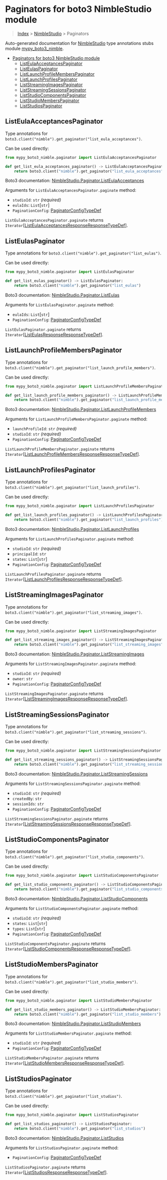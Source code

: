 # Paginators for boto3 NimbleStudio module

> [Index](..) > [NimbleStudio](.) > Paginators

Auto-generated documentation for
[NimbleStudio](https://boto3.amazonaws.com/v1/documentation/api/latest/reference/services/nimble.html#NimbleStudio)
type annotations stubs module
[mypy_boto3_nimble](https://pypi.org/project/mypy-boto3-nimble/).

- [Paginators for boto3 NimbleStudio module](#paginators-for-boto3-nimblestudio-module)
  - [ListEulaAcceptancesPaginator](#listeulaacceptancespaginator)
  - [ListEulasPaginator](#listeulaspaginator)
  - [ListLaunchProfileMembersPaginator](#listlaunchprofilememberspaginator)
  - [ListLaunchProfilesPaginator](#listlaunchprofilespaginator)
  - [ListStreamingImagesPaginator](#liststreamingimagespaginator)
  - [ListStreamingSessionsPaginator](#liststreamingsessionspaginator)
  - [ListStudioComponentsPaginator](#liststudiocomponentspaginator)
  - [ListStudioMembersPaginator](#liststudiomemberspaginator)
  - [ListStudiosPaginator](#liststudiospaginator)

## ListEulaAcceptancesPaginator

Type annotations for
`boto3.client("nimble").get_paginator("list_eula_acceptances")`.

Can be used directly:

```python
from mypy_boto3_nimble.paginator import ListEulaAcceptancesPaginator

def get_list_eula_acceptances_paginator() -> ListEulaAcceptancesPaginator:
    return boto3.client("nimble").get_paginator("list_eula_acceptances")
```

Boto3 documentation:
[NimbleStudio.Paginator.ListEulaAcceptances](https://boto3.amazonaws.com/v1/documentation/api/latest/reference/services/nimble.html#NimbleStudio.Paginator.ListEulaAcceptances)

Arguments for `ListEulaAcceptancesPaginator.paginate` method:

- `studioId`: `str` *(required)*
- `eulaIds`: `List`\[`str`\]
- `PaginationConfig`:
  [PaginatorConfigTypeDef](./type_defs.md#paginatorconfigtypedef)

`ListEulaAcceptancesPaginator.paginate` returns
`Iterator`\[[ListEulaAcceptancesResponseResponseTypeDef](./type_defs.md#listeulaacceptancesresponseresponsetypedef)\].

## ListEulasPaginator

Type annotations for `boto3.client("nimble").get_paginator("list_eulas")`.

Can be used directly:

```python
from mypy_boto3_nimble.paginator import ListEulasPaginator

def get_list_eulas_paginator() -> ListEulasPaginator:
    return boto3.client("nimble").get_paginator("list_eulas")
```

Boto3 documentation:
[NimbleStudio.Paginator.ListEulas](https://boto3.amazonaws.com/v1/documentation/api/latest/reference/services/nimble.html#NimbleStudio.Paginator.ListEulas)

Arguments for `ListEulasPaginator.paginate` method:

- `eulaIds`: `List`\[`str`\]
- `PaginationConfig`:
  [PaginatorConfigTypeDef](./type_defs.md#paginatorconfigtypedef)

`ListEulasPaginator.paginate` returns
`Iterator`\[[ListEulasResponseResponseTypeDef](./type_defs.md#listeulasresponseresponsetypedef)\].

## ListLaunchProfileMembersPaginator

Type annotations for
`boto3.client("nimble").get_paginator("list_launch_profile_members")`.

Can be used directly:

```python
from mypy_boto3_nimble.paginator import ListLaunchProfileMembersPaginator

def get_list_launch_profile_members_paginator() -> ListLaunchProfileMembersPaginator:
    return boto3.client("nimble").get_paginator("list_launch_profile_members")
```

Boto3 documentation:
[NimbleStudio.Paginator.ListLaunchProfileMembers](https://boto3.amazonaws.com/v1/documentation/api/latest/reference/services/nimble.html#NimbleStudio.Paginator.ListLaunchProfileMembers)

Arguments for `ListLaunchProfileMembersPaginator.paginate` method:

- `launchProfileId`: `str` *(required)*
- `studioId`: `str` *(required)*
- `PaginationConfig`:
  [PaginatorConfigTypeDef](./type_defs.md#paginatorconfigtypedef)

`ListLaunchProfileMembersPaginator.paginate` returns
`Iterator`\[[ListLaunchProfileMembersResponseResponseTypeDef](./type_defs.md#listlaunchprofilemembersresponseresponsetypedef)\].

## ListLaunchProfilesPaginator

Type annotations for
`boto3.client("nimble").get_paginator("list_launch_profiles")`.

Can be used directly:

```python
from mypy_boto3_nimble.paginator import ListLaunchProfilesPaginator

def get_list_launch_profiles_paginator() -> ListLaunchProfilesPaginator:
    return boto3.client("nimble").get_paginator("list_launch_profiles")
```

Boto3 documentation:
[NimbleStudio.Paginator.ListLaunchProfiles](https://boto3.amazonaws.com/v1/documentation/api/latest/reference/services/nimble.html#NimbleStudio.Paginator.ListLaunchProfiles)

Arguments for `ListLaunchProfilesPaginator.paginate` method:

- `studioId`: `str` *(required)*
- `principalId`: `str`
- `states`: `List`\[`str`\]
- `PaginationConfig`:
  [PaginatorConfigTypeDef](./type_defs.md#paginatorconfigtypedef)

`ListLaunchProfilesPaginator.paginate` returns
`Iterator`\[[ListLaunchProfilesResponseResponseTypeDef](./type_defs.md#listlaunchprofilesresponseresponsetypedef)\].

## ListStreamingImagesPaginator

Type annotations for
`boto3.client("nimble").get_paginator("list_streaming_images")`.

Can be used directly:

```python
from mypy_boto3_nimble.paginator import ListStreamingImagesPaginator

def get_list_streaming_images_paginator() -> ListStreamingImagesPaginator:
    return boto3.client("nimble").get_paginator("list_streaming_images")
```

Boto3 documentation:
[NimbleStudio.Paginator.ListStreamingImages](https://boto3.amazonaws.com/v1/documentation/api/latest/reference/services/nimble.html#NimbleStudio.Paginator.ListStreamingImages)

Arguments for `ListStreamingImagesPaginator.paginate` method:

- `studioId`: `str` *(required)*
- `owner`: `str`
- `PaginationConfig`:
  [PaginatorConfigTypeDef](./type_defs.md#paginatorconfigtypedef)

`ListStreamingImagesPaginator.paginate` returns
`Iterator`\[[ListStreamingImagesResponseResponseTypeDef](./type_defs.md#liststreamingimagesresponseresponsetypedef)\].

## ListStreamingSessionsPaginator

Type annotations for
`boto3.client("nimble").get_paginator("list_streaming_sessions")`.

Can be used directly:

```python
from mypy_boto3_nimble.paginator import ListStreamingSessionsPaginator

def get_list_streaming_sessions_paginator() -> ListStreamingSessionsPaginator:
    return boto3.client("nimble").get_paginator("list_streaming_sessions")
```

Boto3 documentation:
[NimbleStudio.Paginator.ListStreamingSessions](https://boto3.amazonaws.com/v1/documentation/api/latest/reference/services/nimble.html#NimbleStudio.Paginator.ListStreamingSessions)

Arguments for `ListStreamingSessionsPaginator.paginate` method:

- `studioId`: `str` *(required)*
- `createdBy`: `str`
- `sessionIds`: `str`
- `PaginationConfig`:
  [PaginatorConfigTypeDef](./type_defs.md#paginatorconfigtypedef)

`ListStreamingSessionsPaginator.paginate` returns
`Iterator`\[[ListStreamingSessionsResponseResponseTypeDef](./type_defs.md#liststreamingsessionsresponseresponsetypedef)\].

## ListStudioComponentsPaginator

Type annotations for
`boto3.client("nimble").get_paginator("list_studio_components")`.

Can be used directly:

```python
from mypy_boto3_nimble.paginator import ListStudioComponentsPaginator

def get_list_studio_components_paginator() -> ListStudioComponentsPaginator:
    return boto3.client("nimble").get_paginator("list_studio_components")
```

Boto3 documentation:
[NimbleStudio.Paginator.ListStudioComponents](https://boto3.amazonaws.com/v1/documentation/api/latest/reference/services/nimble.html#NimbleStudio.Paginator.ListStudioComponents)

Arguments for `ListStudioComponentsPaginator.paginate` method:

- `studioId`: `str` *(required)*
- `states`: `List`\[`str`\]
- `types`: `List`\[`str`\]
- `PaginationConfig`:
  [PaginatorConfigTypeDef](./type_defs.md#paginatorconfigtypedef)

`ListStudioComponentsPaginator.paginate` returns
`Iterator`\[[ListStudioComponentsResponseResponseTypeDef](./type_defs.md#liststudiocomponentsresponseresponsetypedef)\].

## ListStudioMembersPaginator

Type annotations for
`boto3.client("nimble").get_paginator("list_studio_members")`.

Can be used directly:

```python
from mypy_boto3_nimble.paginator import ListStudioMembersPaginator

def get_list_studio_members_paginator() -> ListStudioMembersPaginator:
    return boto3.client("nimble").get_paginator("list_studio_members")
```

Boto3 documentation:
[NimbleStudio.Paginator.ListStudioMembers](https://boto3.amazonaws.com/v1/documentation/api/latest/reference/services/nimble.html#NimbleStudio.Paginator.ListStudioMembers)

Arguments for `ListStudioMembersPaginator.paginate` method:

- `studioId`: `str` *(required)*
- `PaginationConfig`:
  [PaginatorConfigTypeDef](./type_defs.md#paginatorconfigtypedef)

`ListStudioMembersPaginator.paginate` returns
`Iterator`\[[ListStudioMembersResponseResponseTypeDef](./type_defs.md#liststudiomembersresponseresponsetypedef)\].

## ListStudiosPaginator

Type annotations for `boto3.client("nimble").get_paginator("list_studios")`.

Can be used directly:

```python
from mypy_boto3_nimble.paginator import ListStudiosPaginator

def get_list_studios_paginator() -> ListStudiosPaginator:
    return boto3.client("nimble").get_paginator("list_studios")
```

Boto3 documentation:
[NimbleStudio.Paginator.ListStudios](https://boto3.amazonaws.com/v1/documentation/api/latest/reference/services/nimble.html#NimbleStudio.Paginator.ListStudios)

Arguments for `ListStudiosPaginator.paginate` method:

- `PaginationConfig`:
  [PaginatorConfigTypeDef](./type_defs.md#paginatorconfigtypedef)

`ListStudiosPaginator.paginate` returns
`Iterator`\[[ListStudiosResponseResponseTypeDef](./type_defs.md#liststudiosresponseresponsetypedef)\].
